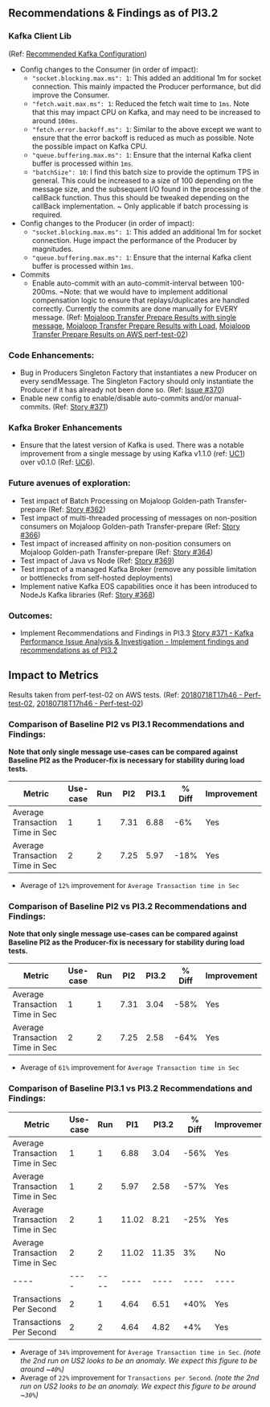 ## Recommendations & Findings as of PI3.2

### Kafka Client Lib 
(Ref: [Recommended Kafka Configuration](../endtoend-20180704T18h30/#findings))
- Config changes to the Consumer (in order of impact):
    - `"socket.blocking.max.ms": 1`: This added an additional 1m for socket connection. This mainly impacted the Producer performance, but did improve the Consumer.
    - `"fetch.wait.max.ms": 1`: Reduced the fetch wait time to `1ms`. Note that this may impact CPU on Kafka, and may need to be increased to around `100ms`. 
    - `"fetch.error.backoff.ms": 1`: Similar to the above except we want to ensure that the error backoff is reduced as much as possible. Note the possible impact on Kafka CPU.
    - `"queue.buffering.max.ms": 1`: Ensure that the internal Kafka client buffer is processed within `1ms`.
    - `"batchSize": 10`: I find this batch size to provide the optimum TPS in general. This could be increased to a size of 100 depending on the message size, and the subsequent I/O found in the processing of the callBack function. Thus this should be tweaked depending on the callBack implementation. ~ Only applicable if batch processing is required.    
- Config changes to the Producer (in order of impact):
    - `"socket.blocking.max.ms": 1`: This added an additional 1m for socket connection. Huge impact the performance of the Producer by magnitudes.
    - `"queue.buffering.max.ms": 1`: Ensure that the internal Kafka client buffer is processed within `1ms`.
- Commits
    - Enable auto-commit with an auto-commit-interval between 100-200ms. ~Note: that we would have to implement additional compensation logic to ensure that replays/duplicates are handled correctly. Currently the commits are done manually for EVERY message. (Ref: [Mojaloop Transfer Prepare Results with single message](../20180712/README.md), [Mojaloop Transfer Prepare Results with Load](../20180713/README.md), [Mojaloop Transfer Prepare Results on AWS perf-test-02](../20180718-perf-test-02/##summary-of-findings))

### Code Enhancements:
- Bug in Producers Singleton Factory that instantiates a new Producer on every sendMessage. The Singleton Factory should only instantiate the Producer if it has already not been done so. (Ref: [Issue #370](https://github.com/mojaloop/project/issues/370))
- Enable new config to enable/disable auto-commits and/or manual-commits. (Ref: [Story #371](https://github.com/mojaloop/project/issues/371))
    
### Kafka Broker Enhancements
- Ensure that the latest version of Kafka is used. There was a notable improvement from a single message by using Kafka v1.1.0 (ref: [UC1](../20180718-perf-test-02/#use-case-1---base-line-single-message-with-auto-commit-enabled)) over v0.1.0 (Ref: [UC6](../20180718-perf-test-02/#use-case-6---base-line-single-message-with-auto-commit-enabled)).
    
### Future avenues of exploration:
- Test impact of Batch Processing on Mojaloop Golden-path Transfer-prepare (Ref: [Story #362](https://github.com/mojaloop/project/issues/362))
- Test impact of multi-threaded processing of messages on non-position consumers on Mojaloop Golden-path Transfer-prepare (Ref: [Story #366](https://github.com/mojaloop/project/issues/366))
- Test impact of increased affinity on non-position consumers on Mojaloop Golden-path Transfer-prepare (Ref: [Story #364](https://github.com/mojaloop/project/issues/364))
- Test impact of Java vs Node (Ref: [Story #369](https://github.com/mojaloop/project/issues/369))
- Test impact of a managed Kafka Broker (remove any possible limitation or bottlenecks from self-hosted deployments)
- Implement native Kafka EOS capabilities once it has been introduced to NodeJs Kafka libraries (Ref: [Story #368](https://github.com/mojaloop/project/issues/368))

### Outcomes:
- Implement Recommendations and Findings in PI3.3 [Story #371 - Kafka Performance Issue Analysis & Investigation - Implement findings and recommendations as of PI3.2](https://github.com/mojaloop/project/issues/371)

## Impact to Metrics
Results taken from perf-test-02 on AWS tests. (Ref: [20180718T17h46 - Perf-test-02](../20180718-perf-test-02-baseline), [20180718T17h46 - Perf-test-02](../20180718-perf-test-02))

### Comparison of Baseline PI2 vs PI3.1 Recommendations and Findings:

__Note that only single message use-cases can be compared against Baseline PI2 as the Producer-fix is necessary for stability during load tests.__

Metric | Use-case | Run | PI2 | PI3.1 | % Diff | Improvement
---- | ---- | ---- | ---- | ---- | ---- | ---- 
Average Transaction Time in Sec	| 1 | 1 | 7.31 | 6.88 | -6% | Yes
Average Transaction Time in Sec | 2 | 2 | 7.25 | 5.97 | -18% | Yes

- Average of `12%` improvement for `Average Transaction time in Sec`

### Comparison of Baseline PI2 vs PI3.2 Recommendations and Findings:

__Note that only single message use-cases can be compared against Baseline PI2 as the Producer-fix is necessary for stability during load tests.__

Metric | Use-case | Run | PI2 | PI3.2 | % Diff | Improvement
---- | ---- | ---- | ---- | ---- | ---- | ---- 
Average Transaction Time in Sec	| 1 | 1 | 7.31 | 3.04 | -58% | Yes
Average Transaction Time in Sec | 2 | 2 | 7.25 | 2.58 | -64% | Yes

- Average of `61%` improvement for `Average Transaction time in Sec`

### Comparison of Baseline PI3.1 vs PI3.2 Recommendations and Findings:

Metric | Use-case | Run | PI1 | PI3.2 | % Diff | Improvement
---- | ---- | ---- | ---- | ---- | ---- | ---- 
Average Transaction Time in Sec	| 1 | 1 | 6.88 | 3.04 | -56% | Yes
Average Transaction Time in Sec	| 1 | 2 | 5.97 | 2.58 | -57% | Yes
Average Transaction Time in Sec | 2 | 1 | 11.02 | 8.21 | -25% | Yes
Average Transaction Time in Sec | 2 | 2 | 11.02 | 11.35 | 3% | No
---- | ---- | ---- | ---- | ---- | ---- | ---- 
Transactions Per Second	| 2 | 1 | 4.64 | 6.51 | +40% | Yes
Transactions Per Second	| 2 | 2 | 4.64 | 4.82 | +4% | Yes

- Average of `34%` improvement for `Average Transaction time in Sec`. _(note the 2nd run on US2 looks to be an anomaly. We expect this figure to be around ~`40%`)_
- Average of `22%` improvement for `Transactions per Second`. _(note the 2nd run on US2 looks to be an anomaly. We expect this figure to be around ~`30%`)_
